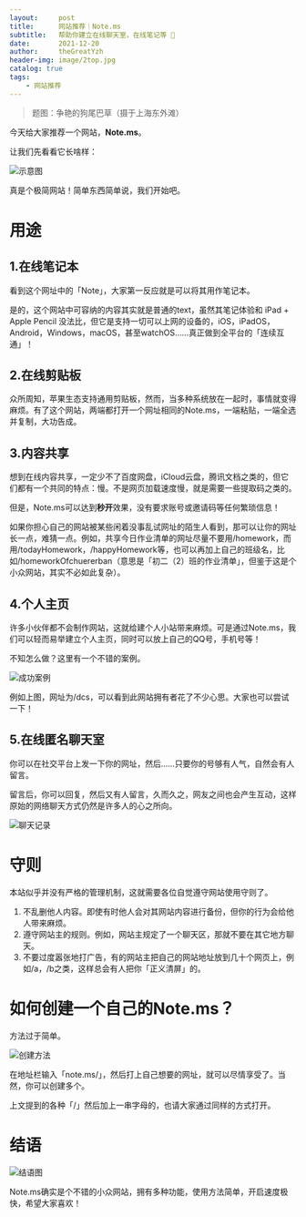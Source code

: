 ```yaml
---
layout:     post
title:      网站推荐｜Note.ms
subtitle:   帮助你建立在线聊天室，在线笔记等 📒
date:       2021-12-20
author:     theGreatYzh
header-img: image/2top.jpg
catalog: true
tags:
    - 网站推荐
---
```


> 题图：争艳的狗尾巴草（摄于上海东外滩）

今天给大家推荐一个网站，**Note.ms**。

让我们先看看它长啥样：

![示意图](https://pic1.zhimg.com/80/v2-07ce4c27bcc72c9f45c9ea5363557b40_1440w.jpg "Note.ms")

真是个极简网站！简单东西简单说，我们开始吧。

# 用途

## 1.在线笔记本

看到这个网址中的「Note」，大家第一反应就是可以将其用作笔记本。

是的，这个网站中可容纳的内容其实就是普通的text，虽然其笔记体验和 iPad + Apple Pencil 没法比，但它是支持一切可以上网的设备的，iOS，iPadOS，Android，Windows，macOS，甚至watchOS……真正做到全平台的「连续互通」！

## 2.在线剪贴板

众所周知，苹果生态支持通用剪贴板，然而，当多种系统放在一起时，事情就变得麻烦。有了这个网站，两端都打开一个网址相同的Note.ms，一端粘贴，一端全选并复制，大功告成。

## 3.内容共享

想到在线内容共享，一定少不了百度网盘，iCloud云盘，腾讯文档之类的，但它们都有一个共同的特点：慢。不是网页加载速度慢，就是需要一些提取码之类的。

但是，Note.ms可以达到**秒开**效果，没有要求账号或邀请码等任何繁琐信息！

如果你担心自己的网站被某些闲着没事乱试网址的陌生人看到，那可以让你的网址长一点，难猜一点。例如，共享今日作业清单的网址尽量不要用/homework，而用/todayHomework，/happyHomework等，也可以再加上自己的班级名，比如/homeworkOfchuererban（意思是「初二（2）班的作业清单」，但鉴于这是个小众网站，其实不必如此复杂）。

## 4.个人主页

许多小伙伴都不会制作网站，这就给建个人小站带来麻烦。可是通过Note.ms，我们可以轻而易举建立个人主页，同时可以放上自己的QQ号，手机号等！

不知怎么做？这里有一个不错的案例。

![成功案例](https://pic1.zhimg.com/v2-6086b71351eb00201bb983345761cdb8_r.jpg "成功案例")

例如上图，网址为/dcs，可以看到此网站拥有者花了不少心思。大家也可以尝试一下！

## 5.在线匿名聊天室

你可以在社交平台上发一下你的网址，然后……只要你的号够有人气，自然会有人留言。

留言后，你可以回复，然后又有人留言，久而久之，网友之间也会产生互动，这样原始的网络聊天方式仍然是许多人的心之所向。

![聊天记录](https://pic4.zhimg.com/v2-ddd785511ef3dc64421441adbb26024b_r.jpg "聊天记录")

# 守则

本站似乎并没有严格的管理机制，这就需要各位自觉遵守网站使用守则了。

1. 不乱删他人内容。即使有时他人会对其网站内容进行备份，但你的行为会给他人带来麻烦。
2. 遵守网站主的规则。例如，网站主规定了一个聊天区，那就不要在其它地方聊天。
3. 不要过度嚣张地打广告，有的网站主把自己的网站地址放到几十个网页上，例如/a，/b之类，这样总会有人把你「正义清屏」的。

# 如何创建一个自己的Note.ms？

方法过于简单。

![创建方法](https://pic2.zhimg.com/v2-d27b3a24c46f67706e78a03bb13efe59_r.jpg "创建方法")

在地址栏输入「note.ms/」，然后打上自己想要的网址，就可以尽情享受了。当然，你可以创建多个。

上文提到的各种「/」然后加上一串字母的，也请大家通过同样的方式打开。

# 结语

![结语图](https://pic3.zhimg.com/v2-9686bfcd6cca1b1231ca51a00cb74e34_1440w.jpg?source=172ae18b "结语图")

Note.ms确实是个不错的小众网站，拥有多种功能，使用方法简单，开启速度极快，希望大家喜欢！